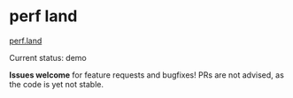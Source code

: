 # perf land

[perf.land](https://perf.land)

Current status: demo

**Issues welcome** for feature requests and bugfixes! PRs are not advised, as the code is yet not stable.
